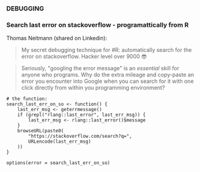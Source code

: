 ### DEBUGGING


### Search last error on stackoverflow - programattically from R

Thomas Neitmann (shared on Linkedin): 

> My secret debugging technique for #R: automatically search for the error on stackoverflow. Hacker level over 9000 😎

> Seriously, "googling the error message" is an *essential* skill for anyone who programs. Why do the extra mileage and copy-paste an error you encounter into Google when you can search for it with one click directly from within you programming environment?

```{r}
# the function:
search_last_err_on_so <- function() {
    last_err_msg <- geterrmessage()
    if (grepl("rlang::last_error", last_err_msg)) {
        last_err_msg <- rlang::last_error()$message
    }
    browseURL(paste0(
        "https://stackoverflow.com/search?q=",
        URLencode(last_err_msg)
    ))
}

options(error = search_last_err_on_so)
```
